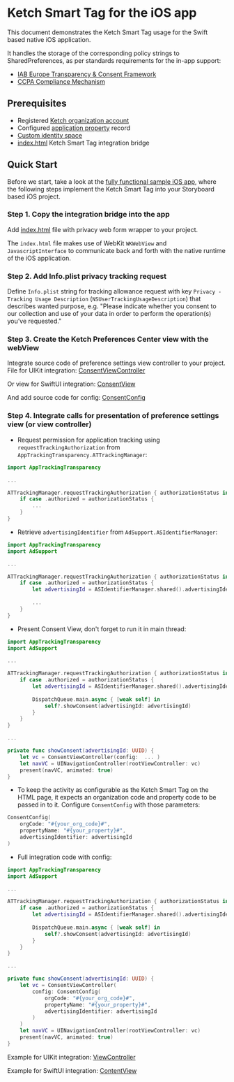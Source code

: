 # Ketch Smart Tag for the iOS app

This document demonstrates the Ketch Smart Tag usage for the Swift based native iOS application.

It handles the storage of the corresponding policy strings to SharedPreferences,
as per standards requirements for the in-app support:
- [IAB Europe Transparency & Consent Framework](https://github.com/InteractiveAdvertisingBureau/GDPR-Transparency-and-Consent-Framework/blob/master/TCFv2/IAB%20Tech%20Lab%20-%20CMP%20API%20v2.md#in-app-details)
- [CCPA Compliance Mechanism](https://github.com/InteractiveAdvertisingBureau/USPrivacy/blob/master/CCPA/USP%20API.md#in-app-support)

## Prerequisites
- Registered [Ketch organization account](https://app.ketch.com/settings/organization) 
- Configured [application property](https://app.ketch.com/deployment/applications) record
- [Custom identity space](https://docs.ketch.com/hc/en-us/articles/360063594173-Managing-Properties#configuring-data-layer-setup-0-9)
- [index.html](./index.html) Ketch Smart Tag integration bridge

## Quick Start

Before we start, take a look at the [fully functional sample iOS app](./../iOS%20Ketch%20Pref%20Center%20using%20Storyboard),
where the following steps implement the Ketch Smart Tag into your Storyboard based iOS project.

### Step 1. Copy the integration bridge into the app

Add [index.html](./index.html) file with privacy web form wrapper to your project.

The `index.html` file makes use of WebKit `WKWebView` and `JavascriptInterface` to 
communicate back and forth with the native runtime of the iOS application.

### Step 2. Add Info.plist privacy tracking request

Define `Info.plist` string for tracking allowance request with key 
`Privacy - Tracking Usage Description` (`NSUserTrackingUsageDescription`) 
that describes wanted purpose, e.g. "Please indicate whether you consent to our collection and use 
of your data in order to perform the operation(s) you’ve requested."

### Step 3. Create the Ketch Preferences Center view with the webView

Integrate source code of preference settings view controller to your project.
File for UIKit integration: [ConsentViewController](./iOS%20Ketch%20Pref%20Center%20using%20Storyboard/ConsentViewController.swift)

Or view for SwiftUI integration: [ConsentView](./iOS%20Ketch%20Pref%20Center%20using%20SwiftUI/ConsentView.swift)

And add source code for config: [ConsentConfig](./ConsentConfig.swift)
    
### Step 4. Integrate calls for presentation of preference settings view (or view controller)

- Request permission for application tracking using `requestTrackingAuthorization` from `AppTrackingTransparency.ATTrackingManager`:

```swift
import AppTrackingTransparency

...

ATTrackingManager.requestTrackingAuthorization { authorizationStatus in
    if case .authorized = authorizationStatus {
        ...
    }
}
```

- Retrieve `advertisingIdentifier` from `AdSupport.ASIdentifierManager`:

```swift
import AppTrackingTransparency
import AdSupport

...

ATTrackingManager.requestTrackingAuthorization { authorizationStatus in
    if case .authorized = authorizationStatus {
        let advertisingId = ASIdentifierManager.shared().advertisingIdentifier
        
        ...
    }
}
```

- Present Consent View, don't forget to run it in main thread:

```swift
import AppTrackingTransparency
import AdSupport

...

ATTrackingManager.requestTrackingAuthorization { authorizationStatus in
    if case .authorized = authorizationStatus {
        let advertisingId = ASIdentifierManager.shared().advertisingIdentifier
        
        DispatchQueue.main.async { [weak self] in
            self?.showConsent(advertisingId: advertisingId)
        }
    }
}

...

private func showConsent(advertisingId: UUID) {
    let vc = ConsentViewController(config:  ... )
    let navVC = UINavigationController(rootViewController: vc)
    present(navVC, animated: true)
}
```

- To keep the activity as configurable as the Ketch Smart Tag on the HTML page, it expects an organization code and property code to be passed in to it.
Configure `ConsentConfig` with those parameters:

```swift
ConsentConfig(
    orgCode: "#{your_org_code}#",
    propertyName: "#{your_property}#",
    advertisingIdentifier: advertisingId
)
```

- Full integration code with config:

```swift
import AppTrackingTransparency
import AdSupport

...

ATTrackingManager.requestTrackingAuthorization { authorizationStatus in
    if case .authorized = authorizationStatus {
        let advertisingId = ASIdentifierManager.shared().advertisingIdentifier
        
        DispatchQueue.main.async { [weak self] in
            self?.showConsent(advertisingId: advertisingId)
        }
    }
}

...

private func showConsent(advertisingId: UUID) {
    let vc = ConsentViewController(
        config: ConsentConfig(
            orgCode: "#{your_org_code}#",
            propertyName: "#{your_property}#",
            advertisingIdentifier: advertisingId
        )
    )
    let navVC = UINavigationController(rootViewController: vc)
    present(navVC, animated: true)
}
```

Example for UIKit integration: [ViewController](./iOS%20Ketch%20Pref%20Center%20using%20Storyboard/iOS%20Ketch%20Pref%20Center%20using%20Storyboard/ViewController.swift)

Example for SwiftUI integration: [ContentView](./iOS%20Ketch%20Pref%20Center%20using%20SwiftUI/iOS%20Ketch%20Pref%20Center%20using%20SwiftUI/ContentView.swift)
